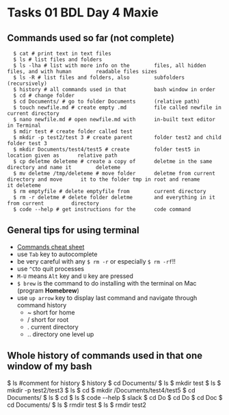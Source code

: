 # Tasks 01 BDL Day 4 Maxie

## Commands used so far (not complete)

      $ cat # print text in text files
      $ ls # list files and folders
      $ ls -lha # list with more info on the        files, all hidden files, and with human        readable files sizes
      $ ls -R # list files and folders, also        subfolders (recursively)
      $ history # all commands used in that         bash window in order
      $ cd # change folder 
      $ cd Documents/ # go to folder Documents      (relative path)
      $ touch newfile.md # create empty .md         file called newfile in current directory
      $ nano newfile.md # open newfile.md with      in-built text editor in Terminal
      $ mdir test # create folder called test
      $ mkdir -p test2/test 3 # create parent       folder test2 and child folder test 3
      $ mkdir Documents/test4/test5 # create        folder test5 in location given as      relative path
      $ cp deletme deleteme # create a copy of      deletme in the same directory and name it        deleteme
      $ mv deletme /tmp/deleteme # move folder      deletme from current directory and move      it to the folder tmp in root and rename      it deleteme
      $ rm emptyfile # delete emptyfile from        current directory
      $ rm -r deletme # delete folder deletme       and everything in it from current         directory
      $ code --help # get instructions for the      code command

## General tips for using terminal

- [Commands cheat sheet](https://cheatography.com/davechild/cheat-sheets/linux-command-line/)
- use `Tab` key to autocomplete
- be very careful with any `$ rm -r` or especially `$ rm -rf`!!
- use `^C`to quit processes
- `M-U` means `Alt` key and `U` key are pressed
- `$ brew` is the command to do installing with the terminal on Mac (program **Homebrew**)
- use `up arrow` key to display last command and navigate through command history
  - ~ short for home
  - / short for root
  - . current directory
  - .. directory one level up

## Whole history of commands used in that one window of my bash 

  $ ls #comment for history
  $ history
  $ cd Documents/
  $ ls
  $ mkdir test
  $ ls
  $ mkdir -p test2/test3
  $ ls
  $ cd
  $ mkdir /Documents/test4/test5
  $ cd Documents/
  $ ls
  $ cd
  $ ls
  $ code --help
  $ slack
  $ cd Do
  $ cd Do
  $ cd Doc
  $ cd Documents/
  $ ls
  $ rmdir test
  $ ls
  $ rmdir test2